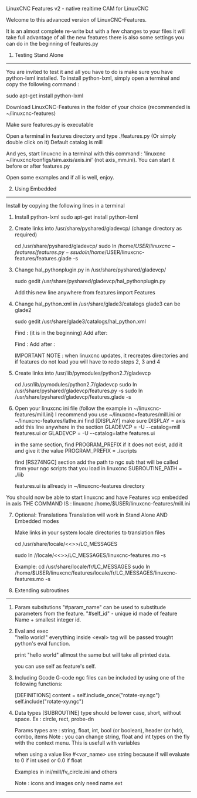 LinuxCNC Features v2 - native realtime CAM for LinuxCNC

Welcome to this advanced version of LinuxCNC-Features.

It is an almost complete re-write but with a few changes to your files
 it will take full advantage of all the new features
 there is also some settings you can do in the beginning of features.py


1. Testing Stand Alone
--------------------------------------------------------------------------------
You are invited to test it and all you have to do is make sure you have python-lxml installed.
To install python-lxml, simply open a terminal and copy the following command :

sudo apt-get install python-lxml

Download LinuxCNC-Features in the folder of your choice (recommended is ~/linuxcnc-features)

Make sure features.py is executable

Open a terminal in features directory and type ./features.py
(Or simply double click on it)
Default catalog is mill

And yes, start linuxcnc in a terminal with this command :
'linuxcnc ~/linuxcnc/configs/sim.axis/axis.ini' (not axis_mm.ini).
You can start it before or after features.py

Open some examples and if all is well, enjoy.


2. Using Embedded
--------------------------------------------------------------------------------
Install by copying the following lines in a terminal

1. Install python-lxml
	sudo apt-get install python-lxml 


2. Create links into /usr/share/pyshared/gladevcp/ 
	(change directory as required)
	
	cd /usr/share/pyshared/gladevcp/
	sudo ln /home/$USER/linuxcnc-features/features.py -s
	sudo ln /home/$USER/linuxcnc-features/features.glade -s
	

3. Change hal_pythonplugin.py in /usr/share/pyshared/gladevcp/

	sudo gedit /usr/share/pyshared/gladevcp/hal_pythonplugin.py

	Add this new line anywhere
		from features import Features


4. Change hal_python.xml in /usr/share/glade3/catalogs glade3 can be glade2

	sudo gedit /usr/share/glade3/catalogs/hal_python.xml

	Find :  <glade-widget-classes>
	(it is in the beginning)
	Add after:
		<glade-widget-class name="Features" generic-name="features" title="features">
		    <properties>
		        <property id="size" query="False" default="1" visible="False"/>
		        <property id="spacing" query="False" default="0" visible="False"/>
		        <property id="homogeneous" query="False" default="0" visible="False"/>
		    </properties>
		</glade-widget-class>

	Find :  <glade-widget-group name="python" title="HAL Python">
	Add after :
		<glade-widget-class-ref name="Features"/>

	IMPORTANT NOTE : when linuxcnc updates, it recreates directories and if features do not load
	you will have to redo steps 2, 3 and 4
	
	
5. Create links into /usr/lib/pymodules/python2.7/gladevcp

	cd /usr/lib/pymodules/python2.7/gladevcp
	sudo ln /usr/share/pyshared/gladevcp/features.py -s
	sudo ln /usr/share/pyshared/gladevcp/features.glade -s


6. Open your linuxcnc ini file (follow the example in ~/linuxcnc-features/mill.ini)
	I recommend you use ~/linuxcnc=features/mill.ini or ~/linuxcnc-features/lathe.ini
	find 
		[DISPLAY]
 		make sure DISPLAY = axis
	add this line anywhere in the section
		GLADEVCP = -U --catalog=mill features.ui
	or
		GLADEVCP = -U --catalog=lathe features.ui

	in the same section, find PROGRAM_PREFIX
	if it does not exist, add it and give it the value
		PROGRAM_PREFIX = ./scripts

	find 
		[RS274NGC] section
	add the path to ngc sub that will be called from your ngc scripts that you load in linuxcnc
		SUBROUTINE_PATH = ./lib

	features.ui is allready in ~/linuxcnc-features directory


You should now be able to start linuxcnc and have Features vcp embedded in axis
THE COMMAND IS : linuxcnc /home/$USER/linuxcnc-features/mill.ini


7. Optional: Translations
	Translation will work in Stand Alone AND Embedded modes

	Make links in your system locale directories to translation files
	
	cd /usr/share/locale/<<<YOUR LOCALE>>>/LC_MESSAGES
	
	sudo ln /<full path to features sourse>/locale/<<<YOUR LOCALE>>>/LC_MESSAGES/linuxcnc-features.mo -s

	Example:
	cd /usr/share/locale/fr/LC_MESSAGES
	sudo ln /home/$USER/linuxcnc/features/locale/fr/LC_MESSAGES/linuxcnc-features.mo -s


3.	Extending subroutines
--------------------------------------------------------------------------------

1. Param subsitutions
	"#param_name" can be used to substitude parameters from the feature. 
	"#self_id" - unique id made of feature Name + smallest integer id. 

2. Eval and exec	
	<eval>"hello world!"</eval>	
	everything inside &lt;eval&gt; tag will be passed
	trought python's eval function. 
	
	<exec>print "hello world"</exec>
	allmost the same but will take all printed data.
	
	you can use self as feature's self.

3. Including Gcode
	G-code ngc files can be included by using one of the following functions:
	
	[DEFINITIONS]
	content = 
		<eval>self.include_once("rotate-xy.ngc")</eval>
		<eval>self.include("rotate-xy.ngc")</eval>

4. Data types
	[SUBROUTINE] type should be lower case, short, without space. Ex : circle, rect, probe-dn

	Params types are : string, float, int, bool (or boolean), header (or hdr), combo, items
	Note : you can change string, float and int types on the fly with the context menu. 
	This is usefull with variables
	
	when using a value like #<var_name> use string because if will evaluate to 0 if int used or 0.0 if float
	
	Examples in ini/mill/fv_circle.ini and others
	
	Note : icons and images only need name.ext
	
--------------------------------------------------------------------------------
